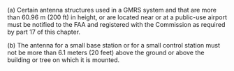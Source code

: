 (a) Certain antenna structures used in a GMRS system and that are more than 60.96 m (200 ft) in height, or are located near or at a public-use airport must be notified to the FAA and registered with the Commission as required by part 17 of this chapter.

(b) The antenna for a small base station or for a small control station must not be more than 6.1 meters (20 feet) above the ground or above the building or tree on which it is mounted.

